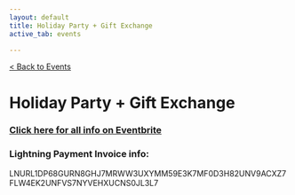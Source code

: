 ```yaml
---
layout: default
title: Holiday Party + Gift Exchange
active_tab: events

---
```


[< Back to Events](/events)

# Holiday Party + Gift Exchange

### [Click here for all info on Eventbrite](https://www.eventbrite.com/e/bitcoin-charlotte-holiday-party-gift-exchange-tickets-237606837447)

### Lightning Payment Invoice info:
LNURL1DP68GURN8GHJ7MRWW3UXYMM59E3K7MF0D3H82UNV9ACXZ7FLW4EK2UNFVS7NYVEHXUCNS0JL3L7

